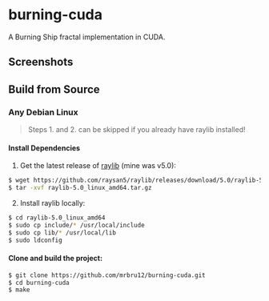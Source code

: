# burning-cuda

A Burning Ship fractal implementation in CUDA.

## Screenshots

## Build from Source

### Any Debian Linux

> Steps 1. and 2. can be skipped if you already have raylib installed!

#### Install Dependencies

1. Get the latest release of [raylib]("https://github.com/raysan5/raylib/releases") (mine was v5.0):
```bash
$ wget https://github.com/raysan5/raylib/releases/download/5.0/raylib-5.0_linux_amd64.tar.gz
$ tar -xvf raylib-5.0_linux_amd64.tar.gz
```

2. Install raylib locally:
```bash
$ cd raylib-5.0_linux_amd64
$ sudo cp include/* /usr/local/include
$ sudo cp lib/* /usr/local/lib
$ sudo ldconfig
```

#### Clone and build the project:
```bash
$ git clone https://github.com/mrbru12/burning-cuda.git
$ cd burning-cuda
$ make
```

